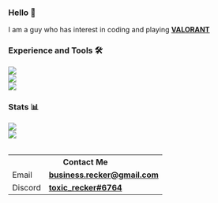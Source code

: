 <div class="center">
<h3 class="center">Hello 👋</h3>
<span class="center">I am a guy who has interest in coding and playing <b><a href="https://playvalorant.com">VALORANT</a></b></span>
<br>
<h3 class="center">Experience and Tools 🛠️</h3>
<a href="https://python.org"><img src="https://img.shields.io/badge/Python-3776ab?style=for-the-badge&logo=python&logoColor=white" class="center"></a>
<br>
<a href="https://sqlite.org"><img src="https://img.shields.io/badge/SQLite-47a248?style=for-the-badge&logo=sqlite&logoColor=white" class="center"></a>
<br>
<a href="https://code.visualstudio.com"><img src="https://img.shields.io/badge/VS%20Code-007acc?style=for-the-badge&logo=visual-studio-code&logoColor=white" class="center"></a>
<br>
<h3 class="center">Stats 📊</h3>
<a href="https://github.com/toxicrecker?tab=repositories"><img src="https://github-readme-stats.vercel.app/api?username=toxicrecker&show_icons=true&count_private=false" class="center"></a>
<br>
<a href="https://github.com/toxicrecker?tab=repositories"><img src="https://github-readme-stats.vercel.app/api/top-langs/?username=toxicrecker" class="center"></a>
<br>
<br>
<table>
<tr><th colspan="2">Contact Me</th></tr>
<tr><td>Email</td><td><b><a href="mailto:business.recker@gmail.com">business.recker@gmail.com</a></b></td></tr>
<tr><td>Discord</td><td><b><a href="https://discord.com/users/438672336921690112">toxic_recker#6764</a></b></td></tr>
</table>
</div>
